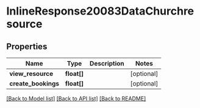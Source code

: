 # InlineResponse20083DataChurchresource

## Properties
Name | Type | Description | Notes
------------ | ------------- | ------------- | -------------
**view_resource** | **float[]** |  | [optional] 
**create_bookings** | **float[]** |  | [optional] 

[[Back to Model list]](../../README.md#documentation-for-models) [[Back to API list]](../../README.md#documentation-for-api-endpoints) [[Back to README]](../../README.md)

